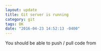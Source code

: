 ```yaml
---
layout: update
title: Git server is running
category: git
tags: OK
date: "2016-04-23 14:52:13 -0400"
---
```


You should be able to push / pull code from
